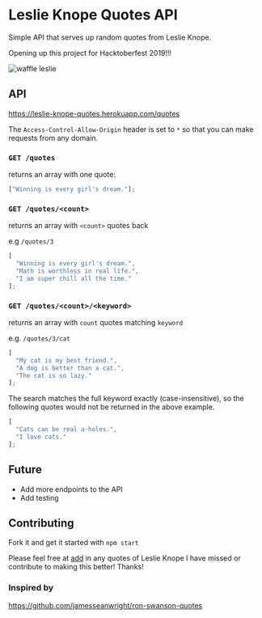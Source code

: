 # Leslie Knope Quotes API

Simple API that serves up random quotes from Leslie Knope.

Opening up this project for Hacktoberfest 2019!!!

![waffle leslie](./waffles.gif)


## API 
https://leslie-knope-quotes.herokuapp.com/quotes

The `Access-Control-Allow-Origin` header is set to `*` so that you can make requests from any domain.

### `GET /quotes`

returns an array with one quote:

```javascript
["Winning is every girl's dream."];
```

### `GET /quotes/<count>`

returns an array with `<count>` quotes back

e.g `/quotes/3`

```javascript
[
  "Winning is every girl's dream.",
  "Math is worthless in real life.",
  "I am super chill all the time."
];
```

### `GET /quotes/<count>/<keyword>`

returns an array with `count` quotes matching `keyword`

e.g. `/quotes/3/cat`

```javascript
[
  "My cat is my best friend.",
  "A dog is better than a cat.",
  "The cat is so lazy."
];
```

The search matches the full keyword exactly (case-insensitive), so the following quotes would not be returned in the above example.
```javascript
[
  "Cats can be real a-holes.",
  "I love cats."
];
```

## Future 

* Add more endpoints to the API 
* Add testing 


## Contributing 

Fork it and get it started with `npm start` 


Please feel free at [add](/quote_repo.js) in any quotes of Leslie Knope I have missed  or contribute to making this better! Thanks!

### Inspired by

https://github.com/jamesseanwright/ron-swanson-quotes
